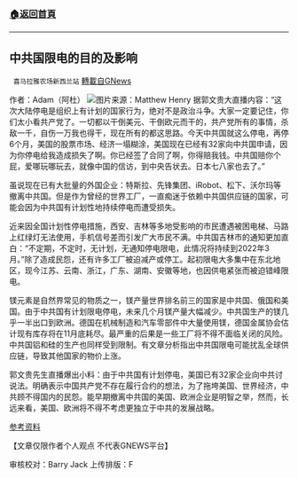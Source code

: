 ###  [:house:返回首頁](https://github.com/ourhimalayas/txt)
---


## 中共国限电的目的及影响
` 喜马拉雅农场新西兰站` [轉載自GNews](https://gnews.org/zh-hans/1604128/)

作者：Adam（阿杜）
![](https://assets.gnews.org/wp-content/uploads/2021/10/图片-1-5.jpg)图片来源：Matthew Henry
据郭文贵大直播内容：“这次大陆停电是组织上有计划的国家行为，绝对不是政治斗争。大家一定要记住，你们太小看共产党了。一切都以干倒美元、干倒欧元而干的，共产党所有的事情，杀敌一千，自伤一万我也得干，现在所有的都这思路。今天中共国就这么停电，再停6个月，美国的股票市场、经济一塌糊涂，美国现在已经有32家向中共国申请，因为你停电给我造成损失了啊。你已经签了合同了啊，你得赔我钱。中共国赔你个屁，爱哪玩哪玩去，就像中国的信访，到中央告状去。日本七八家也去了。”

虽说现在已有大批量的外国企业：特斯拉、先锋集团、iRobot、松下、沃尔玛等撤离中共国。但是作为曾经的世界工厂，一直痴迷于依赖中共国供应链的国家，可能会因为中共国有计划性地持续停电而遭受损失。

近来因全国计划性停电措施，西安、吉林等多地受影响的市民遭遇被困电梯、马路上红绿灯无法使用，手机信号差而引发广大市民不满。中共国吉林市的通知更加直白：“不定期，不定时，无计划，无通知停电限电，此情况将持续到2022年3月。”除了造成民怨，还有许多工厂被迫减产或停工。起初限电大多集中在东北地区，现今江苏、云南、浙江，广东、湖南、安徽等地，也因供电紧张而被迫错峰限电。

镁元素是自然界常见的物质之一，镁产量世界排名前三的国家是中共国、俄国和美国。由于中共国有计划限电停电，未来几个月镁产量大幅减少。中共国生产的镁几乎一半出口到欧洲。德国在机械制造和汽车零部件中大量使用镁，德国金属协会估计现有库存将在11月底耗尽。最严重的后果是一些工厂将不得不面临关闭的风险。中共国铝和硅的生产也同样受到限制。有文章分析指出中共国限电可能扰乱全球供应链，导致其他国家的物价上涨。

郭文贵先生直播爆出小料：由于中共国有计划停电，美国已有32家企业向中共讨说法。明确表示中国共产党不存在履行合约的想法，为了拖垮美国、世界经济，中共顾不得国内的民怨。能早期撤离中共国的美国、欧洲企业是明智之举，然而，长远来看，美国、欧洲将不得不考虑更独立于中共的发展战略。

[参考资料](https://gtv.org/video/id=61599f5b304e992109ae6927%20https://www.nytimes.com/2021/10/17/business/economy/china-economy-gdp.html%20https://min.news/en/economy/208f37bf2a70919e525044a48814471e.html?__cf_chl_jschl_tk__=pmd_6WR3vjDOjj9dmCfRIBryMqkaKuJ1pvhqzln99qOdQfE-1634625185-0-gqNtZGzNAiWjcnBszQiR%20https://cn.reuters.com/article/china-magnesium-maelstrom-automakers-092-idCNKBS2GH03G)

【文章仅限作者个人观点 不代表GNEWS平台】

审核校对：Barry Jack
上传排版：F
